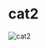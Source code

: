 # cat2
![cat2](https://github.com/Ursulinastarry/cat2/assets/134439319/9363ff07-09ef-4ab6-84b0-19ee35a295a9)

